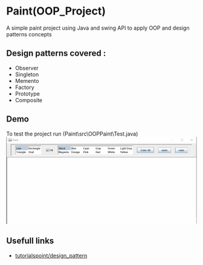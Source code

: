 # Paint(OOP_Project)
A simple paint project using Java and swing API to apply OOP and design patterns concepts
## Design patterns covered :
- Observer
- Singleton
- Memento
- Factory
- Prototype
- Composite
## Demo
To test the project run (Paint\src\OOPPaint\Test.java)
![demo](demo.gif)
## Usefull links
- [tutorialspoint/design_pattern](https://www.tutorialspoint.com/design_pattern/index.htm)
